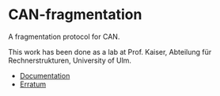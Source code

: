 CAN-fragmentation
=================

A fragmentation protocol for CAN.

This work has been done as a lab at Prof. Kaiser, Abteilung für Rechnerstrukturen, University of Ulm.

 * [Documentation](http://www.copton.net/res/can-frag.pdf)
 * [Erratum](http://www.copton.net/res/can-frag-changes.pdf)
